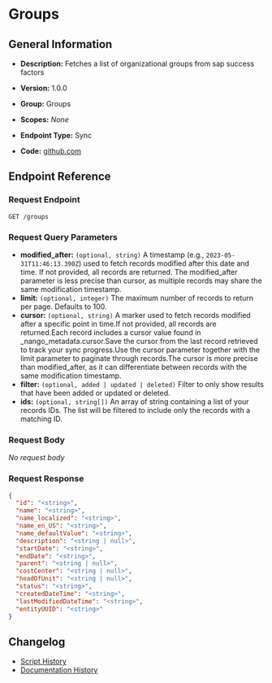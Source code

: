 <!-- BEGIN GENERATED CONTENT -->
# Groups

## General Information

- **Description:** Fetches a list of organizational groups from sap success factors

- **Version:** 1.0.0
- **Group:** Groups
- **Scopes:** _None_
- **Endpoint Type:** Sync
- **Code:** [github.com](https://github.com/NangoHQ/integration-templates/tree/main/integrations/sap-success-factors/syncs/groups.ts)


## Endpoint Reference

### Request Endpoint

`GET /groups`

### Request Query Parameters

- **modified_after:** `(optional, string)` A timestamp (e.g., `2023-05-31T11:46:13.390Z`) used to fetch records modified after this date and time. If not provided, all records are returned. The modified_after parameter is less precise than cursor, as multiple records may share the same modification timestamp.
- **limit:** `(optional, integer)` The maximum number of records to return per page. Defaults to 100.
- **cursor:** `(optional, string)` A marker used to fetch records modified after a specific point in time.If not provided, all records are returned.Each record includes a cursor value found in _nango_metadata.cursor.Save the cursor from the last record retrieved to track your sync progress.Use the cursor parameter together with the limit parameter to paginate through records.The cursor is more precise than modified_after, as it can differentiate between records with the same modification timestamp.
- **filter:** `(optional, added | updated | deleted)` Filter to only show results that have been added or updated or deleted.
- **ids:** `(optional, string[])` An array of string containing a list of your records IDs. The list will be filtered to include only the records with a matching ID.

### Request Body

_No request body_

### Request Response

```json
{
  "id": "<string>",
  "name": "<string>",
  "name_localized": "<string>",
  "name_en_US": "<string>",
  "name_defaultValue": "<string>",
  "description": "<string | null>",
  "startDate": "<string>",
  "endDate": "<string>",
  "parent": "<string | null>",
  "costCenter": "<string | null>",
  "headOfUnit": "<string | null>",
  "status": "<string>",
  "createdDateTime": "<string>",
  "lastModifiedDateTime": "<string>",
  "entityUUID": "<string>"
}
```

## Changelog

- [Script History](https://github.com/NangoHQ/integration-templates/commits/main/integrations/sap-success-factors/syncs/groups.ts)
- [Documentation History](https://github.com/NangoHQ/integration-templates/commits/main/integrations/sap-success-factors/syncs/groups.md)

<!-- END  GENERATED CONTENT -->

